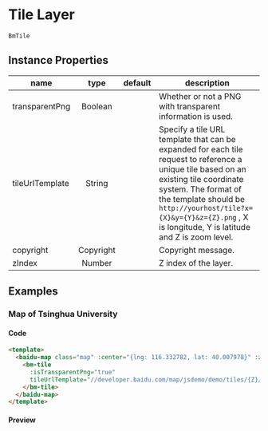 # Tile Layer

`BmTile`

## Instance Properties

|name|type|default|description|
|------|:---:|:---:|----|
|transparentPng|Boolean||Whether or not a PNG with transparent information is used.|
|tileUrlTemplate|String||Specify a tile URL template that can be expanded for each tile request to reference a unique tile based on an existing tile coordinate system. The format of the template should be `http://yourhost/tile?x={X}&y={Y}&z={Z}.png` , X is longitude, Y is latitude and Z is zoom level.|
|copyright|Copyright||Copyright message.|
|zIndex|Number||Z index of the layer.|


## Examples

### Map of Tsinghua University

#### Code

```html
<template>
  <baidu-map class="map" :center="{lng: 116.332782, lat: 40.007978}" :zoom="16">
    <bm-tile
      :isTransparentPng="true"
      tileUrlTemplate="//developer.baidu.com/map/jsdemo/demo/tiles/{Z}/tile{X}_{Y}.png">
    </bm-tile>
  </baidu-map>
</template>
```

#### Preview

<doc-preview>
  <baidu-map class="map" :center="{lng: 116.332782, lat: 40.007978}" :zoom="16">
    <bm-tile
      :isTransparentPng="true"
      tileUrlTemplate="//developer.baidu.com/map/jsdemo/demo/tiles/{Z}/tile{X}_{Y}.png"/></bm-tile>
  </baidu-map>
</doc-preview>